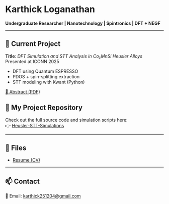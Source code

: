 # Karthick Loganathan

**Undergraduate Researcher | Nanotechnology | Spintronics | DFT + NEGF**

---

## 🧪 Current Project

**Title**: *DFT Simulation and STT Analysis in Co₂MnSi Heusler Alloys*  
Presented at ICONN 2025  
- DFT using Quantum ESPRESSO  
- PDOS + spin-splitting extraction  
- STT modeling with Kwant (Python)

[🔗 Abstract (PDF)](./Heusler_DFT_STT_Abstract.txt)
## 🔗 My Project Repository

Check out the full source code and simulation scripts here:  
👉 [Heusler-STT-Simulations](https://github.com/Karthick-Loganathan-1/Heusler-alloy-STT)


---

## 📂 Files

- [Resume (CV)](./Karthick_CV.pdf)

---

## 📫 Contact

📧 Email: karthick251204@gmail.com  


